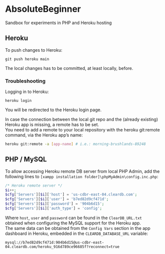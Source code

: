 # AbsoluteBeginner
Sandbox for experiments in PHP and Heroku hosting

## Heroku
To push changes to Heroku:
```
git push heroku main
```
The local changes has to be committed, at least locally, before.

### Troubleshooting
Logging in to Heroku:
```
heroku login
```
You will be redirected to the Heroku login page.

In case the connection between the local git repo and the (already existing) Heroku app is missing, a remote has to be set.  
You need to add a remote to your local repository with the heroku git:remote command, via the Heroku app’s name:
```sh
heroku git:remote -a [app-name] # i.e.: morning-brushlands-89248
```
## PHP / MySQL
To allow accessing Heroku remote DB server from local PHP Admin, add the following lines to `[xampp installation folder]\phpMyAdmin\config.inc.php`:
```php
/* Heroku remote server */
$i++;
$cfg['Servers'][$i]['host'] = 'us-cdbr-east-04.cleardb.com';
$cfg['Servers'][$i]['user'] = 'b7ed82d9cf471d';
$cfg['Servers'][$i]['password'] = '904b6d15';
$cfg['Servers'][$i]['auth_type'] = 'config';
```
Where `host`, `user` and `password` can be found in the `ClearDB_URL.txt` obtained when configuring the MySQL support for the Heroku app.  
The same data can be obtained from the `Config Vars` section in the app dashboard in Heroku, embedded in the `CLEARDB_DATABASE_URL` variable:
```
mysql://b7ed82d9cf471d:904b6d15@us-cdbr-east-04.cleardb.com/heroku_916d789ce96685f?reconnect=true
```
